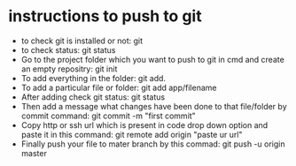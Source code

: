 # instructions to push to git
* to check git is installed or not: git
* to check status: git status
* Go to the project folder which you want to push to git in cmd and create an empty repositry: git init
* To add everything in the folder: git add.
* To add a particular file or folder: git add app/filename
* After adding check git status: git status
* Then add a message what changes have been done to that file/folder by commit command: git commit -m "first commit"
* Copy http or ssh url which is present in code drop down option and paste it in this command: git remote add origin "paste ur url"
* Finally push your file to mater branch by this commad: git push -u origin master

